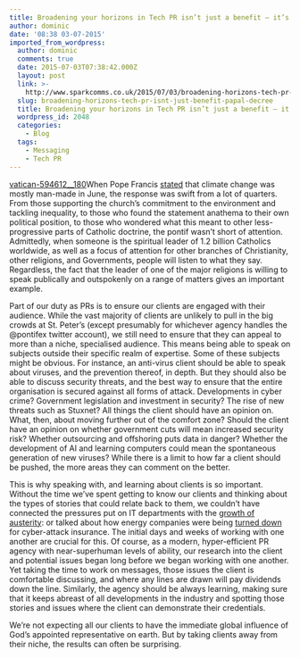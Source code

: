 ```yaml
---
title: Broadening your horizons in Tech PR isn’t just a benefit – it’s Papal decree
author: dominic
date: '08:38 03-07-2015'
imported_from_wordpress:
  author: dominic
  comments: true
  date: 2015-07-03T07:38:42.000Z
  layout: post
  link: >-
    http://www.sparkcomms.co.uk/2015/07/03/broadening-horizons-tech-pr-isnt-just-benefit-papal-decree/
  slug: broadening-horizons-tech-pr-isnt-just-benefit-papal-decree
  title: Broadening your horizons in Tech PR isn’t just a benefit – it’s Papal decree
  wordpress_id: 2048
  categories:
    - Blog
  tags:
    - Messaging
    - Tech PR
---
```


[vatican-594612__180](vatican-594612__180-150x150.jpg)When Pope Francis [stated](http://www.bbc.co.uk/news/world-europe-33179092) that climate change was mostly man-made in June, the response was swift from a lot of quarters. From those supporting the church’s commitment to the environment and tackling inequality, to those who found the statement anathema to their own political position, to those who wondered what this meant to other less-progressive parts of Catholic doctrine, the pontif wasn’t short of attention. Admittedly, when someone is the spiritual leader of 1.2 billion Catholics worldwide, as well as a focus of attention for other branches of Christianity, other religions, and Governments, people will listen to what they say. Regardless, the fact that the leader of one of the major religions is willing to speak publically and outspokenly on a range of matters gives an important example.

Part of our duty as PRs is to ensure our clients are engaged with their audience. While the vast majority of clients are unlikely to pull in the big crowds at St. Peter’s (except presumably for whichever agency handles the @pontifex twitter account), we still need to ensure that they can appeal to more than a niche, specialised audience. This means being able to speak on subjects outside their specific realm of expertise. Some of these subjects might be obvious. For instance, an anti-virus client should be able to speak about viruses, and the prevention thereof, in depth. But they should also be able to discuss security threats, and the best way to ensure that the entire organisation is secured against all forms of attack. Developments in cyber crime? Government legislation and investment in security? The rise of new threats such as Stuxnet? All things the client should have an opinion on. What, then, about moving further out of the comfort zone? Should the client have an opinion on whether government cuts will mean increased security risk? Whether outsourcing and offshoring puts data in danger? Whether the development of AI and learning computers could mean the spontaneous generation of new viruses? While there is a limit to how far a client should be pushed, the more areas they can comment on the better.

This is why speaking with, and learning about clients is so important. Without the time we’ve spent getting to know our clients and thinking about the types of stories that could relate back to them, we couldn’t have connected the pressures put on IT departments with the [growth of austerity](http://legacy.publictechnology.net/sector/central-gov/viewpoint-doing-more-less-age-austerity): or talked about how energy companies were being [turned down](http://www.theregister.co.uk/2014/02/27/energy_sector_refused_cyber_insurance/) for cyber-attack insurance. The initial days and weeks of working with one another are crucial for this. Of course, as a modern, hyper-efficient PR agency with near-superhuman levels of ability, our research into the client and potential issues began long before we began working with one another. Yet taking the time to work on messages, those issues the client is comfortable discussing, and where any lines are drawn will pay dividends down the line. Similarly, the agency should be always learning, making sure that it keeps abreast of all developments in the industry and spotting those stories and issues where the client can demonstrate their credentials.

We’re not expecting all our clients to have the immediate global influence of God’s appointed representative on earth. But by taking clients away from their niche, the results can often be surprising.
